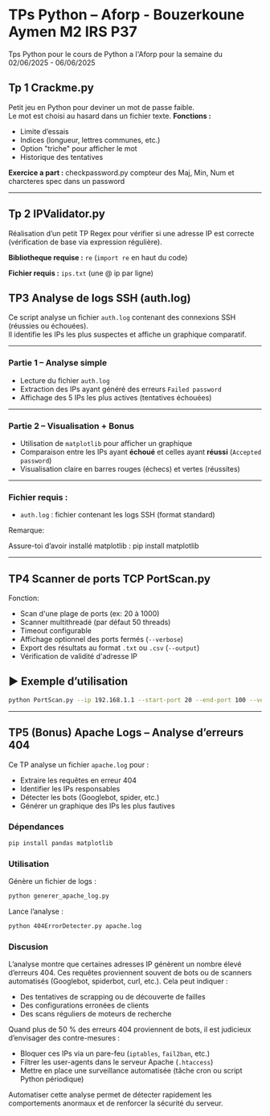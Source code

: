 # TPs Python – Aforp - Bouzerkoune Aymen M2 IRS P37
Tps Python pour le cours de Python a l'Aforp pour la semaine du 02/06/2025 - 06/06/2025

## Tp 1 Crackme.py
Petit jeu en Python pour deviner un mot de passe faible.  
Le mot est choisi au hasard dans un fichier texte.
**Fonctions :**
- Limite d’essais  
- Indices (longueur, lettres communes, etc.)  
- Option "triche" pour afficher le mot  
- Historique des tentatives  

**Exercice a part :** checkpassword.py compteur des Maj, Min, Num et charcteres spec dans un password


---

## Tp 2 IPValidator.py

Réalisation d’un petit TP Regex pour vérifier si une adresse IP est correcte (vérification de base via expression régulière).

**Bibliotheque requise :** `re` (`import re` en haut du code)

**Fichier requis :** `ips.txt` (une @ ip par ligne)


##  TP3 Analyse de logs SSH (auth.log)

Ce script analyse un fichier `auth.log` contenant des connexions SSH (réussies ou échouées).  
Il identifie les IPs les plus suspectes et affiche un graphique comparatif.

---

### Partie 1 – Analyse simple
- Lecture du fichier `auth.log`
- Extraction des IPs ayant généré des erreurs `Failed password`
- Affichage des 5 IPs les plus actives (tentatives échouées)

---

###  Partie 2 – Visualisation + Bonus
- Utilisation de `matplotlib` pour afficher un graphique
- Comparaison entre les IPs ayant **échoué** et celles ayant **réussi** (`Accepted password`)
- Visualisation claire en barres rouges (échecs) et vertes (réussites)

---

###  Fichier requis :
- `auth.log` : fichier contenant les logs SSH (format standard)

Remarque:

Assure-toi d’avoir installé matplotlib :
pip install matplotlib

---
## TP4 Scanner de ports TCP PortScan.py
Fonction:
- Scan d'une plage de ports (ex: 20 à 1000)
- Scanner multithreadé (par défaut 50 threads)
- Timeout configurable
- Affichage optionnel des ports fermés (`--verbose`)
- Export des résultats au format `.txt` ou `.csv` (`--output`)
- Vérification de validité d'adresse IP

## ▶️ Exemple d’utilisation

```bash
python PortScan.py --ip 192.168.1.1 --start-port 20 --end-port 100 --verbose --output outputports.txt
```
---

## TP5 (Bonus)  Apache Logs – Analyse d’erreurs 404

Ce TP analyse un fichier `apache.log`  pour :

- Extraire les requêtes en erreur 404
- Identifier les IPs responsables
- Détecter les bots (Googlebot, spider, etc.)
- Générer un graphique des IPs les plus fautives

### Dépendances

```bash
pip install pandas matplotlib
```

### Utilisation

Génère un fichier de logs :

```bash
python generer_apache_log.py
```
Lance l’analyse :

```bash
python 404ErrorDetecter.py apache.log
```

### Discusion

L’analyse montre que certaines adresses IP génèrent un nombre élevé d’erreurs 404. Ces requêtes proviennent souvent de bots ou de scanners automatisés (Googlebot, spiderbot, curl, etc.). Cela peut indiquer :

- Des tentatives de scrapping ou de découverte de failles
- Des configurations erronées de clients
- Des scans réguliers de moteurs de recherche

Quand plus de 50 % des erreurs 404 proviennent de bots, il est judicieux d’envisager des contre-mesures :

- Bloquer ces IPs via un pare-feu (`iptables`, `fail2ban`, etc.)
- Filtrer les user-agents dans le serveur Apache (`.htaccess`)
- Mettre en place une surveillance automatisée (tâche cron ou script Python périodique)

Automatiser cette analyse permet de détecter rapidement les comportements anormaux et de renforcer la sécurité du serveur.
